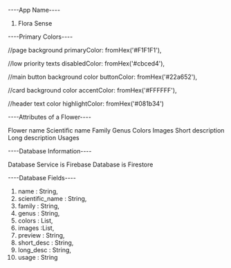 ----App Name----

1) Flora Sense


----Primary Colors----

 //page background
  primaryColor: fromHex('#F1F1F1'),
  
   //low priority texts
   disabledColor: fromHex('#cbced4'),
   
   //main button background color
    buttonColor: fromHex('#22a652'),
    
   //card background color
   accentColor: fromHex('#FFFFFF'),
   
   //header text color
   highlightColor: fromHex('#081b34')

----Attributes of a Flower----

Flower name
Scientific name
Family
Genus
Colors
Images
Short description
Long description
Usages

----Database Information----

Database Service is Firebase
Database is Firestore

----Database Fields----

1) name : String,
2) scientific_name : String,
3) family : String,
4) genus : String,
5) colors : List<String>,
6) images :List<String>,
7) preview : String,
8) short_desc : String,
9) long_desc : String,
10) usage : String
